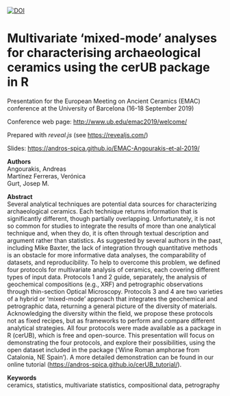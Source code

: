 [![DOI](https://zenodo.org/badge/208494886.svg)](https://zenodo.org/badge/latestdoi/208494886)

# Multivariate ‘mixed-mode’ analyses for characterising archaeological ceramics using the cerUB package in R

Presentation for the European Meeting on Ancient Ceramics (EMAC) conference at the University of Barcelona (16-18 September 2019)

Conference web page: http://www.ub.edu/emac2019/welcome/

Prepared with *reveal.js* (see https://revealjs.com/)

Slides: https://andros-spica.github.io/EMAC-Angourakis-et-al-2019/

**Authors**  
Angourakis, Andreas  
Martínez Ferreras, Verónica  
Gurt, Josep M.  

**Abstract**  
Several analytical techniques are potential data sources for characterizing archaeological ceramics. Each technique returns information that is significantly different, though partially overlapping. Unfortunately, it is not so common for studies to integrate the results of more than one analytical technique and, when they do, it is often through textual description and argument rather than statistics. As suggested by several authors in the past, including Mike Baxter, the lack of integration through quantitative methods is an obstacle for more informative data analyses, the comparability of datasets, and reproducibility.
To help to overcome this problem, we defined four protocols for multivariate analysis of ceramics, each covering different types of input data. Protocols 1 and 2 guide, separately, the analysis of geochemical compositions (e.g., XRF) and petrographic observations through thin-section Optical Microscopy. Protocols 3 and 4 are two varieties of a hybrid or ‘mixed-mode’ approach that integrates the geochemical and petrographic data, returning a general picture of the diversity of materials. Acknowledging the diversity within the field, we propose these protocols not as fixed recipes, but as frameworks to perform and compare different analytical strategies.
All four protocols were made available as a package in R (cerUB), which is free and open-source. This presentation will focus on demonstrating the four protocols, and explore their possibilities, using the open dataset included in the package (‘Wine Roman amphorae from Catalonia, NE Spain’). A more detailed demonstration can be found in our online tutorial (https://andros-spica.github.io/cerUB_tutorial/).

**Keywords**  
ceramics, statistics, multivariate statistics, compositional data, petrography
